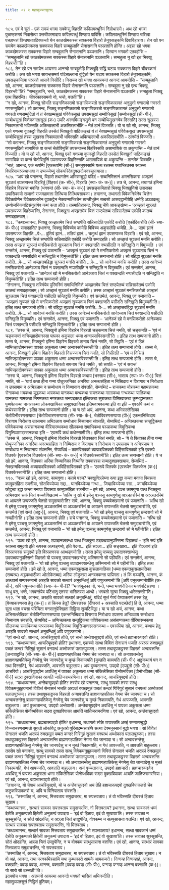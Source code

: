 ```yaml
---
title: ०२ २ महासुञ्ञतसुत्तम्

---
```


१८५. एवं मे सुतं – एकं समयं भगवा सक्केसु विहरति कपिलवत्थुस्मिं निग्रोधारामे। अथ खो भगवा पुब्बण्हसमयं निवासेत्वा पत्तचीवरमादाय कपिलवत्थुं पिण्डाय पाविसि। कपिलवत्थुस्मिं पिण्डाय चरित्वा पच्छाभत्तं पिण्डपातपटिक्कन्तो येन काळखेमकस्स सक्कस्स विहारो तेनुपसङ्कमि दिवाविहाराय। तेन खो पन समयेन काळखेमकस्स सक्कस्स विहारे सम्बहुलानि सेनासनानि पञ्ञत्तानि होन्ति। अद्दसा खो भगवा काळखेमकस्स सक्कस्स विहारे सम्बहुलानि सेनासनानि पञ्ञत्तानि। दिस्वान भगवतो एतदहोसि – ‘‘सम्बहुलानि खो काळखेमकस्स सक्कस्स विहारे सेनासनानि पञ्ञत्तानि। सम्बहुला नु खो इध भिक्खू विहरन्ती’’ति।  
१८६. तेन खो पन समयेन आयस्मा आनन्दो सम्बहुलेहि भिक्खूहि सद्धिं घटाय सक्कस्स विहारे चीवरकम्मं करोति। अथ खो भगवा सायन्हसमयं पटिसल्लाना वुट्ठितो येन घटाय सक्कस्स विहारो तेनुपसङ्कमि; उपसङ्कमित्वा पञ्ञत्ते आसने निसीदि। निसज्ज खो भगवा आयस्मन्तं आनन्दं आमन्तेसि – ‘‘सम्बहुलानि खो, आनन्द, काळखेमकस्स सक्कस्स विहारे सेनासनानि पञ्ञत्तानि। सम्बहुला नु खो एत्थ भिक्खू विहरन्ती’’ति? ‘‘सम्बहुलानि, भन्ते, काळखेमकस्स सक्कस्स विहारे सेनासनानि पञ्ञत्तानि। सम्बहुला भिक्खू एत्थ विहरन्ति। चीवरकारसमयो नो, भन्ते, वत्तती’’ति।  
‘‘न खो, आनन्द, भिक्खु सोभति सङ्गणिकारामो सङ्गणिकरतो सङ्गणिकारामतं अनुयुत्तो गणारामो गणरतो गणसम्मुदितो। सो वतानन्द, भिक्खु सङ्गणिकारामो सङ्गणिकरतो सङ्गणिकारामतं अनुयुत्तो गणारामो गणरतो गणसम्मुदितो यं तं नेक्खम्मसुखं पविवेकसुखं उपसमसुखं सम्बोधिसुखं [सम्बोधसुखं (सी॰ पी॰), सम्बोधसुखं चित्तेकग्गतासुखं (क॰) उपरि अरणविभङ्गसुत्ते पन सम्बोधिसुखन्त्वेव दिस्सति] तस्स सुखस्स निकामलाभी भविस्सति अकिच्छलाभी अकसिरलाभीति – नेतं ठानं विज्जति। यो च खो सो, आनन्द, भिक्खु एको गणस्मा वूपकट्ठो विहरति तस्सेतं भिक्खुनो पाटिकङ्खं यं तं नेक्खम्मसुखं पविवेकसुखं उपसमसुखं सम्बोधिसुखं तस्स सुखस्स निकामलाभी भविस्सति अकिच्छलाभी अकसिरलाभीति – ठानमेतं विज्जति।  
‘‘सो वतानन्द, भिक्खु सङ्गणिकारामो सङ्गणिकरतो सङ्गणिकारामतं अनुयुत्तो गणारामो गणरतो गणसम्मुदितो सामायिकं वा कन्तं चेतोविमुत्तिं उपसम्पज्ज विहरिस्सति असामायिकं वा अकुप्पन्ति – नेतं ठानं विज्जति। यो च खो सो, आनन्द, भिक्खु एको गणस्मा वूपकट्ठो विहरति तस्सेतं भिक्खुनो पाटिकङ्खं सामायिकं वा कन्तं चेतोविमुत्तिं उपसम्पज्ज विहरिस्सति असामायिकं वा अकुप्पन्ति – ठानमेतं विज्जति।  
‘‘नाहं, आनन्द, एकं रूपम्पि [एकरूपम्पि (सी॰)] समनुपस्सामि यत्थ रत्तस्स यथाभिरतस्स रूपस्स विपरिणामञ्ञथाभावा न उप्पज्जेय्युं सोकपरिदेवदुक्खदोमनस्सूपायासा।  
१८७. ‘‘अयं खो पनानन्द, विहारो तथागतेन अभिसम्बुद्धो यदिदं – सब्बनिमित्तानं अमनसिकारा अज्झत्तं सुञ्ञतं उपसम्पज्ज विहरितुं [विहरतं (क॰ सी॰), विहरति (स्या॰ कं॰ क॰)]। तत्र चे, आनन्द, तथागतं इमिना विहारेन विहरन्तं भवन्ति [भगवन्तं (सी॰ स्या॰ कं॰ क॰)] उपसङ्कमितारो भिक्खू भिक्खुनियो उपासका उपासिकायो राजानो राजमहामत्ता तित्थिया तित्थियसावका। तत्रानन्द, तथागतो विवेकनिन्नेनेव चित्तेन विवेकपोणेन विवेकपब्भारेन वूपकट्ठेन नेक्खम्माभिरतेन ब्यन्तीभूतेन सब्बसो आसवट्ठानीयेहि धम्मेहि अञ्ञदत्थु उय्योजनिकपटिसंयुत्तंयेव कथं कत्ता होति। तस्मातिहानन्द, भिक्खु चेपि आकङ्खेय्य – ‘अज्झत्तं सुञ्ञतं उपसम्पज्ज विहरेय्य’न्ति, तेनानन्द, भिक्खुना अज्झत्तमेव चित्तं सण्ठपेतब्बं सन्निसादेतब्बं एकोदि कातब्बं समादहातब्बम्।  
१८८. ‘‘कथञ्चानन्द, भिक्खु अज्झत्तमेव चित्तं सण्ठपेति सन्निसादेति एकोदिं करोति [एकोदिकरोति (सी॰ स्या॰ कं॰ पी॰)] समादहति? इधानन्द, भिक्खु विविच्चेव कामेहि विविच्च अकुसलेहि धम्मेहि…पे॰… पठमं झानं उपसम्पज्ज विहरति…पे॰… दुतियं झानं… ततियं झानं… चतुत्थं झानं उपसम्पज्ज विहरति। एवं खो, आनन्द, भिक्खु अज्झत्तमेव चित्तं सण्ठपेति सन्निसादेति एकोदिं करोति समादहति। सो अज्झत्तं सुञ्ञतं मनसि करोति। तस्स अज्झत्तं सुञ्ञतं मनसिकरोतो सुञ्ञताय चित्तं न पक्खन्दति नप्पसीदति न सन्तिट्ठति न विमुच्चति । एवं सन्तमेतं, आनन्द, भिक्खु एवं पजानाति – ‘अज्झत्तं सुञ्ञतं खो मे मनसिकरोतो अज्झत्तं सुञ्ञताय चित्तं न पक्खन्दति नप्पसीदति न सन्तिट्ठति न विमुच्चती’ति। इतिह तत्थ सम्पजानो होति। सो बहिद्धा सुञ्ञतं मनसि करोति…पे॰… सो अज्झत्तबहिद्धा सुञ्ञतं मनसि करोति …पे॰… सो आनेञ्जं मनसि करोति। तस्स आनेञ्जं मनसिकरोतो आनेञ्जाय चित्तं न पक्खन्दति नप्पसीदति न सन्तिट्ठति न विमुच्चति। एवं सन्तमेतं, आनन्द, भिक्खु एवं पजानाति – ‘आनेञ्जं खो मे मनसिकरोतो आनेञ्जाय चित्तं न पक्खन्दति नप्पसीदति न सन्तिट्ठति न विमुच्चती’ति। इतिह तत्थ सम्पजानो होति।  
‘‘तेनानन्द, भिक्खुना तस्मिंयेव पुरिमस्मिं समाधिनिमित्ते अज्झत्तमेव चित्तं सण्ठपेतब्बं सन्निसादेतब्बं एकोदि कातब्बं समादहातब्बम्। सो अज्झत्तं सुञ्ञतं मनसि करोति। तस्स अज्झत्तं सुञ्ञतं मनसिकरोतो अज्झत्तं सुञ्ञताय चित्तं पक्खन्दति पसीदति सन्तिट्ठति विमुच्चति। एवं सन्तमेतं, आनन्द, भिक्खु एवं पजानाति – ‘अज्झत्तं सुञ्ञतं खो मे मनसिकरोतो अज्झत्तं सुञ्ञताय चित्तं पक्खन्दति पसीदति सन्तिट्ठति विमुच्चती’ति। इतिह तत्थ सम्पजानो होति। सो बहिद्धा सुञ्ञतं मनसि करोति…पे॰… सो अज्झत्तबहिद्धा सुञ्ञतं मनसि करोति…पे॰… सो आनेञ्जं मनसि करोति। तस्स आनेञ्जं मनसिकरोतो आनेञ्जाय चित्तं पक्खन्दति पसीदति सन्तिट्ठति विमुच्चति। एवं सन्तमेतं, आनन्द, भिक्खु एवं पजानाति – ‘आनेञ्जं खो मे मनसिकरोतो आनेञ्जाय चित्तं पक्खन्दति पसीदति सन्तिट्ठति विमुच्चती’ति। इतिह तत्थ सम्पजानो होति।  
१८९. ‘‘तस्स चे, आनन्द, भिक्खुनो इमिना विहारेन विहरतो चङ्कमाय चित्तं नमति, सो चङ्कमति – ‘एवं मं चङ्कमन्तं नाभिज्झादोमनस्सा पापका अकुसला धम्मा अन्वास्सविस्सन्ती’ति । इतिह तत्थ सम्पजानो होति। तस्स चे, आनन्द, भिक्खुनो इमिना विहारेन विहरतो ठानाय चित्तं नमति, सो तिट्ठति – ‘एवं मं ठितं नाभिज्झादोमनस्सा पापका अकुसला धम्मा अन्वास्सविस्सन्ती’ति। इतिह तत्थ सम्पजानो होति। तस्स चे, आनन्द, भिक्खुनो इमिना विहारेन विहरतो निसज्जाय चित्तं नमति, सो निसीदति – ‘एवं मं निसिन्नं नाभिज्झादोमनस्सा पापका अकुसला धम्मा अन्वास्सविस्सन्ती’ति। इतिह तत्थ सम्पजानो होति। तस्स चे, आनन्द, भिक्खुनो इमिना विहारेन विहरतो सयनाय चित्तं नमति , सो सयति – ‘एवं मं सयन्तं नाभिज्झादोमनस्सा पापका अकुसला धम्मा अन्वास्सविस्सन्ती’ति। इतिह तत्थ सम्पजानो होति।  
‘‘तस्स चे, आनन्द, भिक्खुनो इमिना विहारेन विहरतो कथाय [भस्साय (सी॰), भासाय (स्या॰ कं॰ पी॰)] चित्तं नमति, सो – ‘यायं कथा हीना गम्मा पोथुज्जनिका अनरिया अनत्थसंहिता न निब्बिदाय न विरागाय न निरोधाय न उपसमाय न अभिञ्ञाय न सम्बोधाय न निब्बानाय संवत्तति, सेय्यथिदं – राजकथा चोरकथा महामत्तकथा सेनाकथा भयकथा युद्धकथा अन्नकथा पानकथा वत्थकथा सयनकथा मालाकथा गन्धकथा ञातिकथा यानकथा गामकथा निगमकथा नगरकथा जनपदकथा इत्थिकथा सुराकथा विसिखाकथा कुम्भट्ठानकथा पुब्बपेतकथा नानत्तकथा लोकक्खायिका समुद्दक्खायिका इतिभवाभवकथा इति वा इति – एवरूपिं कथं न कथेस्सामी’ति। इतिह तत्थ सम्पजानो होति। या च खो अयं, आनन्द, कथा अभिसल्लेखिका चेतोविनीवरणसप्पाया [चेतोविचारणसप्पाया (सी॰ स्या॰ कं॰), चेतोविवरणसप्पाया (पी॰)] एकन्तनिब्बिदाय विरागाय निरोधाय उपसमाय अभिञ्ञाय सम्बोधाय निब्बानाय संवत्तति, सेय्यथिदं – अप्पिच्छकथा सन्तुट्ठिकथा पविवेककथा असंसग्गकथा वीरियारम्भकथा सीलकथा समाधिकथा पञ्ञाकथा विमुत्तिकथा विमुत्तिञाणदस्सनकथा इति – ‘एवरूपिं कथं कथेस्सामी’ति। इतिह तत्थ सम्पजानो होति।  
‘‘तस्स चे, आनन्द, भिक्खुनो इमिना विहारेन विहरतो वितक्काय चित्तं नमति, सो – ‘ये ते वितक्का हीना गम्मा पोथुज्जनिका अनरिया अनत्थसंहिता न निब्बिदाय न विरागाय न निरोधाय न उपसमाय न अभिञ्ञाय न सम्बोधाय न निब्बानाय संवत्तन्ति, सेय्यथिदं – कामवितक्को ब्यापादवितक्को विहिंसावितक्को इति एवरूपे वितक्के [एवरूपेन वितक्केन (सी॰ स्या॰ कं॰ क॰)] न वितक्केस्सामी’ति। इतिह तत्थ सम्पजानो होति। ये च खो इमे, आनन्द, वितक्का अरिया निय्यानिका निय्यन्ति तक्करस्स सम्मादुक्खक्खयाय, सेय्यथिदं – नेक्खम्मवितक्को अब्यापादवितक्को अविहिंसावितक्को इति – ‘एवरूपे वितक्के [एवरूपेन वितक्केन (क॰)] वितक्केस्सामी’ति। इतिह तत्थ सम्पजानो होति।  
१९०. ‘‘पञ्च खो इमे, आनन्द, कामगुणा। कतमे पञ्च? चक्खुविञ्ञेय्या रूपा इट्ठा कन्ता मनापा पियरूपा कामूपसंहिता रजनीया, सोतविञ्ञेय्या सद्दा… घानविञ्ञेय्या गन्धा… जिव्हाविञ्ञेय्या रसा… कायविञ्ञेय्या फोट्ठब्बा इट्ठा कन्ता मनापा पियरूपा कामूपसंहिता रजनीया – इमे खो, आनन्द, पञ्च कामगुणा यत्थ भिक्खुना अभिक्खणं सकं चित्तं पच्चवेक्खितब्बं – ‘अत्थि नु खो मे इमेसु पञ्चसु कामगुणेसु अञ्ञतरस्मिं वा अञ्ञतरस्मिं वा आयतने उप्पज्जति चेतसो समुदाचारो’ति? सचे, आनन्द, भिक्खु पच्चवेक्खमानो एवं पजानाति – ‘अत्थि खो मे इमेसु पञ्चसु कामगुणेसु अञ्ञतरस्मिं वा अञ्ञतरस्मिं वा आयतने उप्पज्जति चेतसो समुदाचारो’ति, एवं सन्तमेतं [एवं सन्तं (अट्ठ॰)], आनन्द, भिक्खु एवं पजानाति – ‘यो खो इमेसु पञ्चसु कामगुणेसु छन्दरागो सो मे नप्पहीनो’ति। इतिह तत्थ सम्पजानो होति। सचे पनानन्द, भिक्खु पच्चवेक्खमानो एवं पजानाति – ‘नत्थि खो मे इमेसु पञ्चसु कामगुणेसु अञ्ञतरस्मिं वा अञ्ञतरस्मिं वा आयतने उप्पज्जति चेतसो समुदाचारो’ति, एवं सन्तमेतं, आनन्द, भिक्खु एवं पजानाति – ‘यो खो इमेसु पञ्चसु कामगुणेसु छन्दरागो सो मे पहीनो’ति। इतिह तत्थ सम्पजानो होति।  
१९१. ‘‘पञ्च खो इमे, आनन्द, उपादानक्खन्धा यत्थ भिक्खुना उदयब्बयानुपस्सिना विहातब्बं – ‘इति रूपं इति रूपस्स समुदयो इति रूपस्स अत्थङ्गमो, इति वेदना… इति सञ्ञा… इति सङ्खारा… इति विञ्ञाणं इति विञ्ञाणस्स समुदयो इति विञ्ञाणस्स अत्थङ्गमो’ति। तस्स इमेसु पञ्चसु उपादानक्खन्धेसु उदयब्बयानुपस्सिनो विहरतो यो पञ्चसु उपादानक्खन्धेसु अस्मिमानो सो पहीयति। एवं सन्तमेतं, आनन्द, भिक्खु एवं पजानाति – ‘यो खो इमेसु पञ्चसु उपादानक्खन्धेसु अस्मिमानो सो मे पहीनो’ति। इतिह तत्थ सम्पजानो होति। इमे खो ते, आनन्द, धम्मा एकन्तकुसला कुसलायातिका [धम्मा एकन्तकुसलायतिका (सब्बत्थ) अट्ठकथाटीका ओलोकेतब्बा] अरिया लोकुत्तरा अनवक्कन्ता पापिमता। तं किं मञ्ञसि, आनन्द, कं अत्थवसं सम्पस्समानो अरहति सावको सत्थारं अनुबन्धितुं अपि पणुज्जमानो’’ति [अपि पनुज्जमानोपीति (क॰ सी॰), अपि पयुज्जमानोति (स्या॰ कं॰ पी॰)]? ‘‘भगवंमूलका नो, भन्ते, धम्मा भगवंनेत्तिका भगवंपटिसरणा । साधु वत, भन्ते, भगवन्तंयेव पटिभातु एतस्स भासितस्स अत्थो। भगवतो सुत्वा भिक्खू धारेस्सन्ती’’ति।  
१९२. ‘‘न खो, आनन्द, अरहति सावको सत्थारं अनुबन्धितुं, यदिदं सुत्तं गेय्यं वेय्याकरणं तस्स हेतु [वेय्याकरणस्स हेतु (क॰)]। तं किस्स हेतु? दीघरत्तस्स [दीघरत्तं + अस्साति पदच्छेदो] हि ते, आनन्द, धम्मा सुता धाता वचसा परिचिता मनसानुपेक्खिता दिट्ठिया सुप्पटिविद्धा। या च खो अयं, आनन्द, कथा अभिसल्लेखिका चेतोविनीवरणसप्पाया एकन्तनिब्बिदाय विरागाय निरोधाय उपसमा अभिञ्ञाय सम्बोधाय निब्बानाय संवत्तति, सेय्यथिदं – अप्पिच्छकथा सन्तुट्ठिकथा पविवेककथा असंसग्गकथा वीरियारम्भकथा सीलकथा समाधिकथा पञ्ञाकथा विमुत्तिकथा विमुत्तिञाणदस्सनकथा – एवरूपिया खो, आनन्द, कथाय हेतु अरहति सावको सत्थारं अनुबन्धितुं अपि पणुज्जमानो।  
‘‘एवं सन्ते खो, आनन्द, आचरियूपद्दवो होति, एवं सन्ते अन्तेवासूपद्दवो होति, एवं सन्ते ब्रह्मचारूपद्दवो होति।  
१९३. ‘‘कथञ्चानन्द, आचरियूपद्दवो होति? इधानन्द, एकच्चो सत्था विवित्तं सेनासनं भजति अरञ्ञं रुक्खमूलं पब्बतं कन्दरं गिरिगुहं सुसानं वनपत्थं अब्भोकासं पलालपुञ्जम्। तस्स तथावूपकट्ठस्स विहरतो अन्वावत्तन्ति [अन्वावट्टन्ति (सी॰ स्या॰ कं॰ पी॰)] ब्राह्मणगहपतिका नेगमा चेव जानपदा च। सो अन्वावत्तन्तेसु ब्राह्मणगहपतिकेसु नेगमेसु चेव जानपदेसु च मुच्छं निकामयति [मुच्छति कामयति (सी॰ पी॰) अट्ठकथायं पन न तथा दिस्सति], गेधं आपज्जति, आवत्तति बाहुल्लाय। अयं वुच्चतानन्द, उपद्दवो [उपद्दुतो (सी॰ पी॰)] आचरियो। आचरियूपद्दवेन अवधिंसु नं पापका अकुसला धम्मा संकिलेसिका पोनोब्भविका [पोनोभविका (सी॰ पी॰)] सदरा दुक्खविपाका आयतिं जातिजरामरणिया। एवं खो, आनन्द, आचरियूपद्दवो होति।  
१९४. ‘‘कथञ्चानन्द, अन्तेवासूपद्दवो होति? तस्सेव खो पनानन्द, सत्थु सावको तस्स सत्थु विवेकमनुब्रूहयमानो विवित्तं सेनासनं भजति अरञ्ञं रुक्खमूलं पब्बतं कन्दरं गिरिगुहं सुसानं वनपत्थं अब्भोकासं पलालपुञ्जम्। तस्स तथावूपकट्ठस्स विहरतो अन्वावत्तन्ति ब्राह्मणगहपतिका नेगमा चेव जानपदा च। सो अन्वावत्तन्तेसु ब्राह्मणगहपतिकेसु नेगमेसु चेव जानपदेसु च मुच्छं निकामयति, गेधं आपज्जति, आवत्तति बाहुल्लाय। अयं वुच्चतानन्द, उपद्दवो अन्तेवासी। अन्तेवासूपद्दवेन अवधिंसु नं पापका अकुसला धम्मा संकिलेसिका पोनोब्भविका सदरा दुक्खविपाका आयतिं जातिजरामरणिया। एवं खो, आनन्द, अन्तेवासूपद्दवो होति।  
१९५. ‘‘कथञ्चानन्द, ब्रह्मचारूपद्दवो होति? इधानन्द, तथागतो लोके उप्पज्जति अरहं सम्मासम्बुद्धो विज्जाचरणसम्पन्नो सुगतो लोकविदू अनुत्तरो पुरिसदम्मसारथि सत्था देवमनुस्सानं बुद्धो भगवा। सो विवित्तं सेनासनं भजति अरञ्ञं रुक्खमूलं पब्बतं कन्दरं गिरिगुहं सुसानं वनपत्थं अब्भोकासं पलालपुञ्जम्। तस्स तथावूपकट्ठस्स विहरतो अन्वावत्तन्ति ब्राह्मणगहपतिका नेगमा चेव जानपदा च। सो अन्वावत्तन्तेसु ब्राह्मणगहपतिकेसु नेगमेसु चेव जानपदेसु च न मुच्छं निकामयति, न गेधं आपज्जति, न आवत्तति बाहुल्लाय। तस्सेव खो पनानन्द, सत्थु सावको तस्स सत्थु विवेकमनुब्रूहयमानो विवित्तं सेनासनं भजति अरञ्ञं रुक्खमूलं पब्बतं कन्दरं गिरिगुहं सुसानं वनपत्थं अब्भोकासं पलालपुञ्जम्। तस्स तथावूपकट्ठस्स विहरतो अन्वावत्तन्ति ब्राह्मणगहपतिका नेगमा चेव जानपदा च। सो अन्वावत्तन्तेसु ब्राह्मणगहपतिकेसु नेगमेसु चेव जानपदेसु च मुच्छं निकामयति, गेधं आपज्जति, आवत्तति बाहुल्लाय। अयं वुच्चतानन्द, उपद्दवो ब्रह्मचारी। ब्रह्मचारूपद्दवेन अवधिंसु नं पापका अकुसला धम्मा संकिलेसिका पोनोब्भविका सदरा दुक्खविपाका आयतिं जातिजरामरणिया। एवं खो, आनन्द, ब्रह्मचारूपद्दवो होति।  
‘‘तत्रानन्द, यो चेवायं आचरियूपद्दवो, यो च अन्तेवासूपद्दवो अयं तेहि ब्रह्मचारूपद्दवो दुक्खविपाकतरो चेव कटुकविपाकतरो च, अपि च विनिपाताय संवत्तति।  
१९६. ‘‘तस्मातिह मं, आनन्द, मित्तवताय समुदाचरथ, मा सपत्तवताय। तं वो भविस्सति दीघरत्तं हिताय सुखाय।  
‘‘कथञ्चानन्द , सत्थारं सावका सपत्तवताय समुदाचरन्ति, नो मित्तवताय? इधानन्द, सत्था सावकानं धम्मं देसेति अनुकम्पको हितेसी अनुकम्पं उपादाय – ‘इदं वो हिताय, इदं वो सुखाया’ति। तस्स सावका न सुस्सूसन्ति, न सोतं ओदहन्ति, न अञ्ञा चित्तं उपट्ठपेन्ति, वोक्कम्म च सत्थुसासना वत्तन्ति। एवं खो, आनन्द, सत्थारं सावका सपत्तवताय समुदाचरन्ति, नो मित्तवताय।  
‘‘कथञ्चानन्द, सत्थारं सावका मित्तवताय समुदाचरन्ति, नो सपत्तवताय? इधानन्द, सत्था सावकानं धम्मं देसेति अनुकम्पको हितेसी अनुकम्पं उपादाय – ‘इदं वो हिताय, इदं वो सुखाया’ति। तस्स सावका सुस्सूसन्ति, सोतं ओदहन्ति, अञ्ञा चित्तं उपट्ठपेन्ति, न च वोक्कम सत्थुसासना वत्तन्ति। एवं खो, आनन्द, सत्थारं सावका मित्तवताय समुदाचरन्ति, नो सपत्तवताय।  
‘‘तस्मातिह मं, आनन्द, मित्तवताय समुदाचरथ, मा सपत्तवताय। तं वो भविस्सति दीघरत्तं हिताय सुखाय। न वो अहं, आनन्द, तथा परक्कमिस्सामि यथा कुम्भकारो आमके आमकमत्ते। निग्गय्ह निग्गय्हाहं, आनन्द, वक्खामि; पवय्ह पवय्ह, आनन्द, वक्खामि [पवय्ह पवय्ह (सी॰ पी॰), पग्गय्ह पग्गय्ह आनन्द वक्खामि (क॰)]। यो सारो सो ठस्सती’’ति।  
इदमवोच भगवा। अत्तमनो आयस्मा आनन्दो भगवतो भासितं अभिनन्दीति।  
महासुञ्ञतसुत्तं निट्ठितं दुतियम्।  

